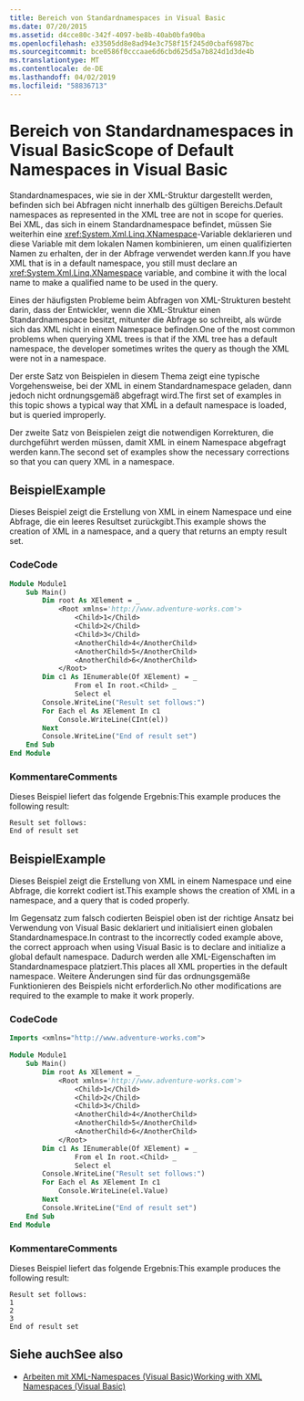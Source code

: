 ```yaml
---
title: Bereich von Standardnamespaces in Visual Basic
ms.date: 07/20/2015
ms.assetid: d4cce80c-342f-4097-be8b-40ab0bfa90ba
ms.openlocfilehash: e33505dd8e8ad94e3c758f15f245d0cbaf6987bc
ms.sourcegitcommit: bce0586f0cccaae6d6cbd625d5a7b824d1d3de4b
ms.translationtype: MT
ms.contentlocale: de-DE
ms.lasthandoff: 04/02/2019
ms.locfileid: "58836713"
---
```

# <a name="scope-of-default-namespaces-in-visual-basic"></a><span data-ttu-id="ede31-102">Bereich von Standardnamespaces in Visual Basic</span><span class="sxs-lookup"><span data-stu-id="ede31-102">Scope of Default Namespaces in Visual Basic</span></span>
<span data-ttu-id="ede31-103">Standardnamespaces, wie sie in der XML-Struktur dargestellt werden, befinden sich bei Abfragen nicht innerhalb des gültigen Bereichs.</span><span class="sxs-lookup"><span data-stu-id="ede31-103">Default namespaces as represented in the XML tree are not in scope for queries.</span></span> <span data-ttu-id="ede31-104">Bei XML, das sich in einem Standardnamespace befindet, müssen Sie weiterhin eine <xref:System.Xml.Linq.XNamespace>-Variable deklarieren und diese Variable mit dem lokalen Namen kombinieren, um einen qualifizierten Namen zu erhalten, der in der Abfrage verwendet werden kann.</span><span class="sxs-lookup"><span data-stu-id="ede31-104">If you have XML that is in a default namespace, you still must declare an <xref:System.Xml.Linq.XNamespace> variable, and combine it with the local name to make a qualified name to be used in the query.</span></span>  
  
 <span data-ttu-id="ede31-105">Eines der häufigsten Probleme beim Abfragen von XML-Strukturen besteht darin, dass der Entwickler, wenn die XML-Struktur einen Standardnamespace besitzt, mitunter die Abfrage so schreibt, als würde sich das XML nicht in einem Namespace befinden.</span><span class="sxs-lookup"><span data-stu-id="ede31-105">One of the most common problems when querying XML trees is that if the XML tree has a default namespace, the developer sometimes writes the query as though the XML were not in a namespace.</span></span>  
  
 <span data-ttu-id="ede31-106">Der erste Satz von Beispielen in diesem Thema zeigt eine typische Vorgehensweise, bei der XML in einem Standardnamespace geladen, dann jedoch nicht ordnungsgemäß abgefragt wird.</span><span class="sxs-lookup"><span data-stu-id="ede31-106">The first set of examples in this topic shows a typical way that XML in a default namespace is loaded, but is queried improperly.</span></span>  
  
 <span data-ttu-id="ede31-107">Der zweite Satz von Beispielen zeigt die notwendigen Korrekturen, die durchgeführt werden müssen, damit XML in einem Namespace abgefragt werden kann.</span><span class="sxs-lookup"><span data-stu-id="ede31-107">The second set of examples show the necessary corrections so that you can query XML in a namespace.</span></span>  
  
## <a name="example"></a><span data-ttu-id="ede31-108">Beispiel</span><span class="sxs-lookup"><span data-stu-id="ede31-108">Example</span></span>  
 <span data-ttu-id="ede31-109">Dieses Beispiel zeigt die Erstellung von XML in einem Namespace und eine Abfrage, die ein leeres Resultset zurückgibt.</span><span class="sxs-lookup"><span data-stu-id="ede31-109">This example shows the creation of XML in a namespace, and a query that returns an empty result set.</span></span>  
  
### <a name="code"></a><span data-ttu-id="ede31-110">Code</span><span class="sxs-lookup"><span data-stu-id="ede31-110">Code</span></span>  
  
```vb  
Module Module1  
    Sub Main()  
        Dim root As XElement = _  
            <Root xmlns='http://www.adventure-works.com'>  
                <Child>1</Child>  
                <Child>2</Child>  
                <Child>3</Child>  
                <AnotherChild>4</AnotherChild>  
                <AnotherChild>5</AnotherChild>  
                <AnotherChild>6</AnotherChild>  
            </Root>  
        Dim c1 As IEnumerable(Of XElement) = _  
                From el In root.<Child> _  
                Select el  
        Console.WriteLine("Result set follows:")  
        For Each el As XElement In c1  
            Console.WriteLine(CInt(el))  
        Next  
        Console.WriteLine("End of result set")  
    End Sub  
End Module  
```  
  
### <a name="comments"></a><span data-ttu-id="ede31-111">Kommentare</span><span class="sxs-lookup"><span data-stu-id="ede31-111">Comments</span></span>  
 <span data-ttu-id="ede31-112">Dieses Beispiel liefert das folgende Ergebnis:</span><span class="sxs-lookup"><span data-stu-id="ede31-112">This example produces the following result:</span></span>  
  
```  
Result set follows:  
End of result set  
```  
  
## <a name="example"></a><span data-ttu-id="ede31-113">Beispiel</span><span class="sxs-lookup"><span data-stu-id="ede31-113">Example</span></span>  
 <span data-ttu-id="ede31-114">Dieses Beispiel zeigt die Erstellung von XML in einem Namespace und eine Abfrage, die korrekt codiert ist.</span><span class="sxs-lookup"><span data-stu-id="ede31-114">This example shows the creation of XML in a namespace, and a query that is coded properly.</span></span>  
  
 <span data-ttu-id="ede31-115">Im Gegensatz zum falsch codierten Beispiel oben ist der richtige Ansatz bei Verwendung von Visual Basic deklariert und initialisiert einen globalen Standardnamespace.</span><span class="sxs-lookup"><span data-stu-id="ede31-115">In contrast to the incorrectly coded example above, the correct approach when using Visual Basic is to declare and initialize a global default namespace.</span></span> <span data-ttu-id="ede31-116">Dadurch werden alle XML-Eigenschaften im Standardnamespace platziert.</span><span class="sxs-lookup"><span data-stu-id="ede31-116">This places all XML properties in the default namespace.</span></span> <span data-ttu-id="ede31-117">Weitere Änderungen sind für das ordnungsgemäße Funktionieren des Beispiels nicht erforderlich.</span><span class="sxs-lookup"><span data-stu-id="ede31-117">No other modifications are required to the example to make it work properly.</span></span>  
  
### <a name="code"></a><span data-ttu-id="ede31-118">Code</span><span class="sxs-lookup"><span data-stu-id="ede31-118">Code</span></span>  
  
```vb  
Imports <xmlns="http://www.adventure-works.com">  
  
Module Module1  
    Sub Main()  
        Dim root As XElement = _  
            <Root xmlns='http://www.adventure-works.com'>  
                <Child>1</Child>  
                <Child>2</Child>  
                <Child>3</Child>  
                <AnotherChild>4</AnotherChild>  
                <AnotherChild>5</AnotherChild>  
                <AnotherChild>6</AnotherChild>  
            </Root>  
        Dim c1 As IEnumerable(Of XElement) = _  
                From el In root.<Child> _  
                Select el  
        Console.WriteLine("Result set follows:")  
        For Each el As XElement In c1  
            Console.WriteLine(el.Value)  
        Next  
        Console.WriteLine("End of result set")  
    End Sub  
End Module  
```  
  
### <a name="comments"></a><span data-ttu-id="ede31-119">Kommentare</span><span class="sxs-lookup"><span data-stu-id="ede31-119">Comments</span></span>  
 <span data-ttu-id="ede31-120">Dieses Beispiel liefert das folgende Ergebnis:</span><span class="sxs-lookup"><span data-stu-id="ede31-120">This example produces the following result:</span></span>  
  
```  
Result set follows:  
1  
2  
3  
End of result set  
```  
  
## <a name="see-also"></a><span data-ttu-id="ede31-121">Siehe auch</span><span class="sxs-lookup"><span data-stu-id="ede31-121">See also</span></span>

- [<span data-ttu-id="ede31-122">Arbeiten mit XML-Namespaces (Visual Basic)</span><span class="sxs-lookup"><span data-stu-id="ede31-122">Working with XML Namespaces (Visual Basic)</span></span>](../../../../visual-basic/programming-guide/concepts/linq/working-with-xml-namespaces.md)
